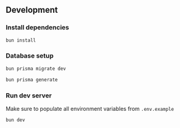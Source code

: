 ## Development

### Install dependencies

```sh
bun install
```

### Database setup

```sh
bun prisma migrate dev
```

```sh
bun prisma generate
```

### Run dev server

Make sure to populate all environment variables from `.env.example`

```sh
bun dev
```
